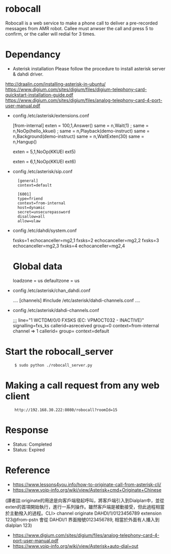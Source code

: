 # robocall
Robocall is a web service to make a phone call to deliver a pre-recorded messages from AMR robot. 
Callee must anwser the call and press 5 to confirm, or the caller will redial for 3 times.

# Dependancy
* Asterisk installation
Please follow the procedure to install asterisk server & dahdi driver.

http://draalin.com/installing-asterisk-in-ubuntu/
https://www.digium.com/sites/digium/files/digium-telephony-card-quickstart-installation-guide.pdf
https://www.digium.com/sites/digium/files/analog-telephony-card-4-port-user-manual.pdf

* config /etc/asterisk/extensions.conf

    [from-internal]
    exten = 100,1,Answer()
     same = n,Wait(1)
    ; same = n,NoOp(hello_kkuei)
    ; same = n,Playback(demo-instruct)
     same = n,Background(demo-instruct)
     same = n,WaitExten(30)
     same = n,Hangup()
    
    exten = 5,1,NoOp(KKUEI ext5)
    
    exten = 6,1,NoOp(KKUEI ext6)


* config /etc/asterisk/sip.conf

        [general]
        context=default
        
        [6001]
        type=friend
        context=from-internal
        host=dynamic
        secret=unsecurepassword
        disallow=all
        allow=ulaw

* config /etc/dahdi/system.conf

    fxsks=1
    echocanceller=mg2,1
    fxsks=2
    echocanceller=mg2,2
    fxsks=3
    echocanceller=mg2,3
    fxsks=4
    echocanceller=mg2,4

    # Global data
    
    loadzone        = us
    defaultzone     = us

* config /etc/asterisk/chan_dahdi.conf

    ....
    [channels]
    #include /etc/asterisk/dahdi-channels.conf
    ....

* config /etc/asterisk/dahdi-channels.conf

    ;;; line="1 WCTDM/0/0 FXSKS  (EC: VPMOCT032 - INACTIVE)"
    signalling=fxs_ks
    callerid=asreceived
    group=0
    context=from-internal
    channel => 1
    callerid=
    group=
    context=default

# Start the robocall_server
        $ sudo python ./robocall_server.py


# Making a call request from any web client
        http://192.168.30.222:8080/robocall?roomId=15

# Response
* Status: Completed
* Status: Expired

# Reference
* https://www.lessons4you.info/how-to-originate-call-from-asterisk-cli/
* https://www.voip-info.org/wiki/view/Asterisk+cmd+Originate+Chinese

(譯者註:originate的用途是向客戶端發起呼叫，將客戶端引入到Dialplan中，並從exten的首項開始執行，進行一系列操作。雖然客戶端是被動接受，但此過程相當於主動撥入的過程。CLI> channel originate DAHDI/1/0123456789 extension 123@from-pstn  會從 DAHDI/1 界面撥號0123456789, 相當於外面有人播入到 dialplan 123)
* https://www.digium.com/sites/digium/files/analog-telephony-card-4-port-user-manual.pdf
* https://www.voip-info.org/wiki/view/Asterisk+auto-dial+out

